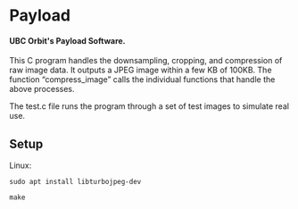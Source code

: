 # Payload
#### UBC Orbit's Payload Software.
This C program handles the downsampling, cropping, and compression of raw image data. It outputs a JPEG image within a few KB of 100KB. The function “compress_image” calls the individual functions that handle the above processes.

The test.c file runs the program through a set of test images to simulate real use.
## Setup
Linux:
````
sudo apt install libturbojpeg-dev

make
````
